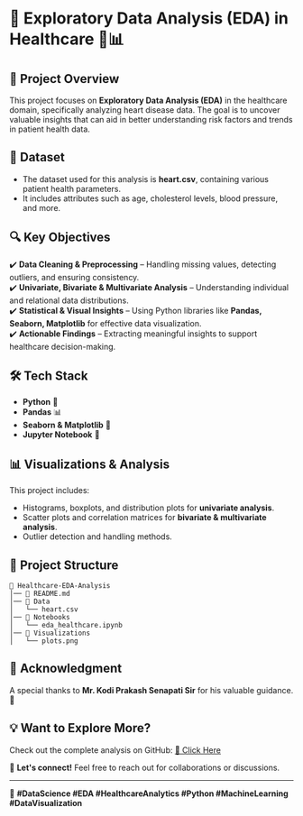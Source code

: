 # 🚀 Exploratory Data Analysis (EDA) in Healthcare 🏥📊

## 📌 Project Overview
This project focuses on **Exploratory Data Analysis (EDA)** in the healthcare domain, specifically analyzing heart disease data. The goal is to uncover valuable insights that can aid in better understanding risk factors and trends in patient health data.

## 📂 Dataset
- The dataset used for this analysis is **heart.csv**, containing various patient health parameters.
- It includes attributes such as age, cholesterol levels, blood pressure, and more.

## 🔍 Key Objectives
✔️ **Data Cleaning & Preprocessing** – Handling missing values, detecting outliers, and ensuring consistency.  
✔️ **Univariate, Bivariate & Multivariate Analysis** – Understanding individual and relational data distributions.  
✔️ **Statistical & Visual Insights** – Using Python libraries like **Pandas, Seaborn, Matplotlib** for effective data visualization.  
✔️ **Actionable Findings** – Extracting meaningful insights to support healthcare decision-making.

## 🛠️ Tech Stack
- **Python** 🐍
- **Pandas** 📊
- **Seaborn & Matplotlib** 🎨
- **Jupyter Notebook** 📓

## 📊 Visualizations & Analysis
This project includes:
- Histograms, boxplots, and distribution plots for **univariate analysis**.
- Scatter plots and correlation matrices for **bivariate & multivariate analysis**.
- Outlier detection and handling methods.

## 📂 Project Structure
```
📁 Healthcare-EDA-Analysis
│── 📄 README.md
│── 📂 Data
│   └── heart.csv
│── 📂 Notebooks
│   └── eda_healthcare.ipynb
│── 📂 Visualizations
│   └── plots.png
```

## 📢 Acknowledgment
A special thanks to **Mr. Kodi Prakash Senapati Sir** for his valuable guidance. 🙏

## 💡 Want to Explore More?
Check out the complete analysis on GitHub: [🔗 Click Here](www.linkedin.com/in/premkumar-pawar0709)

📩 **Let's connect!** Feel free to reach out for collaborations or discussions.

---

🔹 **#DataScience #EDA #HealthcareAnalytics #Python #MachineLearning #DataVisualization**


